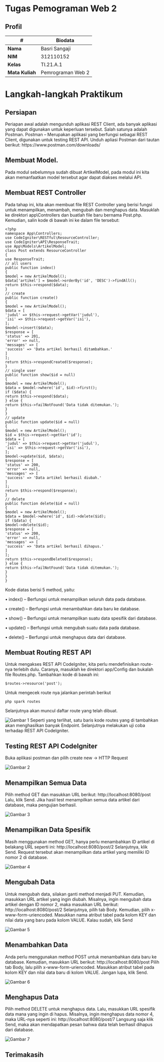 # Tugas Pemograman Web 2
## Profil
| #               | Biodata           |
| --------------- | ----------------- |
| **Nama**        | Basri Sangaji     |
| **NIM**         | 312110152         |
| **Kelas**       | TI.21.A.1         |
| **Mata Kuliah** | Pemrograman Web 2 |

# Langkah-langkah Praktikum
## Persiapan
<p>
Periapan awal adalah mengunduh aplikasi REST Client, ada banyak aplikasi yang dapat digunakan untuk 
keperluan tersebut. Salah satunya adalah Postman. Postman – Merupakan aplikasi yang berfungsi 
sebagai REST Client, digunakan untuk testing REST API. Unduh apliasi Postman dari tautan berikut: 
https://www.postman.com/downloads/
</p>

## Membuat Model.
Pada modul sebelumnya sudah dibuat ArtikelModel, pada modul ini kita akan memanfaatkan model
tersebut agar dapat diakses melalui API.

## Membuat REST Controller
<p>
Pada tahap ini, kita akan membuat file REST Controller yang berisi fungsi untuk menampilkan, 
menambah, mengubah dan menghapus data. Masuklah ke direktori app\Controllers dan buatlah file 
baru bernama Post.php. Kemudian, salin kode di bawah ini ke dalam file tersebut:
</p>

```
<?php
namespace App\Controllers;
use CodeIgniter\RESTful\ResourceController;
use CodeIgniter\API\ResponseTrait;
use App\Models\ArtikelModel;
class Post extends ResourceController
{
use ResponseTrait;
// all users
public function index()
{
$model = new ArtikelModel();
$data['artikel'] = $model->orderBy('id', 'DESC')->findAll();
return $this->respond($data);
}
// create
public function create()
{
$model = new ArtikelModel();
$data = [
'judul' => $this->request->getVar('judul'),
'isi' => $this->request->getVar('isi'),
];
$model->insert($data);
$response = [
'status' => 201,
'error' => null,
'messages' => [
'success' => 'Data artikel berhasil ditambahkan.'
]
];
return $this->respondCreated($response);
}
// single user
public function show($id = null)
{
$model = new ArtikelModel();
$data = $model->where('id', $id)->first();
if ($data) {
return $this->respond($data);
} else {
return $this->failNotFound('Data tidak ditemukan.');
}
}
// update
public function update($id = null)
{
$model = new ArtikelModel();
$id = $this->request->getVar('id');
$data = [
'judul' => $this->request->getVar('judul'),
'isi' => $this->request->getVar('isi'),
];
$model->update($id, $data);
$response = [
'status' => 200,
'error' => null,
'messages' => [
'success' => 'Data artikel berhasil diubah.'
]
];
return $this->respond($response);
}
// delete
public function delete($id = null)
{
$model = new ArtikelModel();
$data = $model->where('id', $id)->delete($id);
if ($data) {
$model->delete($id);
$response = [
'status' => 200,
'error' => null,
'messages' => [
'success' => 'Data artikel berhasil dihapus.'
]
];
return $this->respondDeleted($response);
} else {
return $this->failNotFound('Data tidak ditemukan.');
}
}
}

```

<p>
Kode diatas berisi 5 method, yaitu:
<p>• index() – Berfungsi untuk menampilkan seluruh data pada database.</p>
<p>• create() – Berfungsi untuk menambahkan data baru ke database.</p>
<p>• show() – Berfungsi untuk menampilkan suatu data spesifik dari database.</p>
<p>• update() – Berfungsi untuk mengubah suatu data pada database.</p>
<p>• delete() – Berfungsi untuk menghapus data dari database.</p>
</p>

## Membuat Routing REST API
<p>
Untuk mengakses REST API CodeIgniter, kita perlu mendefinisikan route-nya terlebih dulu. 
Caranya, masuklah ke direktori app/Config dan bukalah file Routes.php. Tambahkan kode 
di bawah ini:
</p>

```
$routes->resource('post');
```

<p>
Untuk mengecek route nya jalankan perintah berikut
</p>

```
php spark routes
```

<p>
Selanjutnya akan muncul daftar route yang telah dibuat.
</p>

![Gambar 1](img/1.png)
Seperti yang terlihat, satu baris kode routes yang di tambahkan akan menghasilkan banyak
Endpoint.
Selanjutnya melakukan uji coba terhadap REST API CodeIgniter.

## Testing REST API CodeIgniter
<p>
Buka aplikasi postman dan pilih create new → HTTP Request
</p>

![Gambar 2](img/2.png)

## Menampilkan Semua Data
<p>
Pilih method GET dan masukkan URL berikut:
http://localhost:8080/post
Lalu, klik Send. Jika hasil test menampilkan semua data artikel dari database, maka pengujian 
berhasil.
</p>

![Gambar 3](img/3.png)

## Menampilkan Data Spesifik
<p>
Masih menggunakan method GET, hanya perlu menambahkan ID artikel di belakang URL 
seperti ini:
http://localhost:8080/post/2
Selanjutnya, klik Send. Request tersebut akan menampilkan data artikel yang memiliki ID 
nomor 2 di database.
</p>

![Gambar 4](img/4.png)

## Mengubah Data
<p>
Untuk mengubah data, silakan ganti method menjadi PUT. Kemudian, masukkan URL artikel
yang ingin diubah. Misalnya, ingin mengubah data artikel dengan ID nomor 2, maka masukkan 
URL berikut:
http://localhost:8080/post/2
Selanjutnya, pilih tab Body. Kemudian, pilih x-www-form-uriencoded. Masukkan nama 
atribut tabel pada kolom KEY dan nilai data yang baru pada kolom VALUE. Kalau sudah, 
klik Send
</p>
 
![Gambar 5](img/5.png)

## Menambahkan Data
<p>
Anda perlu menggunakan method POST untuk menambahkan data baru ke database. 
Kemudian, masukkan URL berikut:
http://localhost:8080/post
Pilih tab Body, lalu pilih x-www-form-uriencoded. Masukkan atribut tabel pada 
kolom KEY dan nilai data baru di kolom VALUE. Jangan lupa, klik Send.
</p>

![Gambar 6](img/6.png)
 
## Menghapus Data
<p>
Pilih method DELETE untuk menghapus data. Lalu, masukkan URL spesifik data mana yang 
ingin di hapus. Misalnya, ingin menghapus data nomor 4, maka URL-nya seperti ini:
http://localhost:8080/post/7
Langsung saja klik Send, maka akan mendapatkan pesan bahwa data telah berhasil dihapus dari 
database.
</p>

![Gambar 7](img/7.png)
  
## Terimakasih
